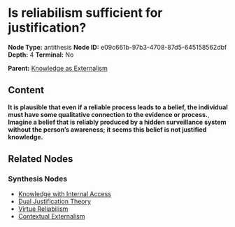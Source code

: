 # Is reliabilism sufficient for justification?

**Node Type:** antithesis
**Node ID:** e09c661b-97b3-4708-87d5-645158562dbf
**Depth:** 4
**Terminal:** No

**Parent:** [Knowledge as Externalism](knowledge-as-externalism-synthesis-c26a5cc8-607f-4e78-b201-1e5af13eb3d5.md)

## Content

**It is plausible that even if a reliable process leads to a belief, the individual must have some qualitative connection to the evidence or process.**, **Imagine a belief that is reliably produced by a hidden surveillance system without the person’s awareness; it seems this belief is not justified knowledge.**

## Related Nodes

### Synthesis Nodes

- [Knowledge with Internal Access](knowledge-with-internal-access-synthesis-69fdd6dd-df51-4b11-855d-79ff62f96109.md)
- [Dual Justification Theory](dual-justification-theory-synthesis-13480379-9c33-43d2-919e-00523ff24fd2.md)
- [Virtue Reliabilism](virtue-reliabilism-synthesis-645f946c-e325-4432-9a69-9a44cb0099be.md)
- [Contextual Externalism](contextual-externalism-synthesis-f506ce1d-451a-4d3c-8476-379b5d5da656.md)
